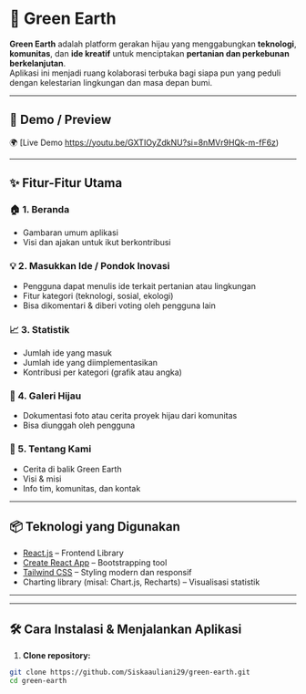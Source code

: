 # 🌱 Green Earth

**Green Earth** adalah platform gerakan hijau yang menggabungkan **teknologi**, **komunitas**, dan **ide kreatif** untuk menciptakan **pertanian dan perkebunan berkelanjutan**.  
Aplikasi ini menjadi ruang kolaborasi terbuka bagi siapa pun yang peduli dengan kelestarian lingkungan dan masa depan bumi.

---

## 🚀 Demo / Preview

🌍 [Live Demo https://youtu.be/GXTIOyZdkNU?si=8nMVr9HQk-m-fF6z)  

---

## ✨ Fitur-Fitur Utama

### 🏠 1. Beranda
- Gambaran umum aplikasi
- Visi dan ajakan untuk ikut berkontribusi

### 💡 2. Masukkan Ide / Pondok Inovasi
- Pengguna dapat menulis ide terkait pertanian atau lingkungan
- Fitur kategori (teknologi, sosial, ekologi)
- Bisa dikomentari & diberi voting oleh pengguna lain

### 📈 3. Statistik
- Jumlah ide yang masuk
- Jumlah ide yang diimplementasikan
- Kontribusi per kategori (grafik atau angka)

### 📸 4. Galeri Hijau
- Dokumentasi foto atau cerita proyek hijau dari komunitas
- Bisa diunggah oleh pengguna

### 🧩 5. Tentang Kami
- Cerita di balik Green Earth
- Visi & misi
- Info tim, komunitas, dan kontak

---

## 📦 Teknologi yang Digunakan

- [React.js](https://reactjs.org/) – Frontend Library
- [Create React App](https://create-react-app.dev/) – Bootstrapping tool
- [Tailwind CSS](https://tailwindcss.com/) – Styling modern dan responsif
- Charting library (misal: Chart.js, Recharts) – Visualisasi statistik

---

---

## 🛠️ Cara Instalasi & Menjalankan Aplikasi

1. **Clone repository:**

```bash
git clone https://github.com/Siskaauliani29/green-earth.git
cd green-earth



